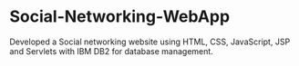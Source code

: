 # Social-Networking-WebApp
Developed a Social networking website using HTML, CSS, JavaScript, JSP and Servlets with IBM DB2 for database management.
